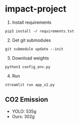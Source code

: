 # impact-project

1. Install requirements
```
pip3 install -r requirements.txt
```

2. Get git submodules
```
git submodule update --init
```

3. Download weights
```
python3 config_env.py
```

4. Run
```
streamlit run app_v2.py
```

## CO2 Emission
- YOLO: 535g 
- Ours: 302g